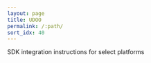 ```yaml
---
layout: page
title: UDOO
permalink: /:path/
sort_idx: 40
---
```


SDK integration instructions for select platforms
